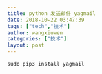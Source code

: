 ```yaml
---
title: python 发送邮件 yagmail
date: 2018-10-22 03:47:39
tags: ["tech","技术"]
author: wangxiuwen
categories: ["技术"]
layout: post
---
```


```
sudo pip3 install yagmail
```